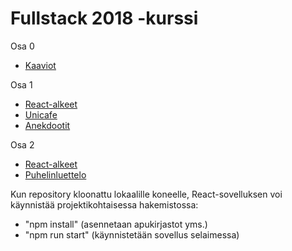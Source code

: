 # Fullstack 2018 -kurssi

Osa 0
* [Kaaviot](osa0_kaaviot.md)

Osa 1
* [React-alkeet](reactin-alkeet/) 
* [Unicafe](unicafe/) 
* [Anekdootit](anekdootit/) 

Osa 2
* [React-alkeet](reactin-alkeet/) 
* [Puhelinluettelo](puhelinluettelo/) 

Kun repository kloonattu lokaalille koneelle, React-sovelluksen voi käynnistää projektikohtaisessa hakemistossa:
* "npm install" (asennetaan apukirjastot yms.)
* "npm run start" (käynnistetään sovellus selaimessa)
